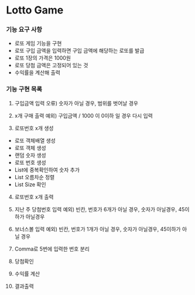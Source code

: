 # Lotto Game

### 기능 요구 사항

- 로또 게임 기능을 구현
- 로또 구입 금액을 입력하면 구입 금액에 해당하는 로또를 발급
- 로또 1장의 가격은 1000원
- 로또 당첨 금액은 고정되어 있는 것
- 수익률을 계산해 출력

### 기능 구현 목록

1. 구입금액 입력
오류) 숫자가 아닐 경우, 범위를 벗어날 경우

2. x개 구매 출력
예외) 구입금액 / 1000 이 0이하 일 경우 다시 입력

3. 로또번호 x개 생성
  - 로또 객체배열 생성
  - 로또 객체 생성
  - 랜덤 숫자 생성
  - 로또 번호 생성
  - List에 중복확인하여 숫자 추가
  - List 오름차순 정렬
  - List Size 확인

4. 로또번호 x개 출력

5. 지난 주 당첨번호 입력
예외) 빈칸, 번호가 6개가 아닐 경우, 숫자가 아닐경우, 45이하가 아닐경우

6. 보너스볼 입력
예외) 빈칸, 번호가 1개가 아닐 경우, 숫자가 아닐경우, 45이하가 아닐 경우

7. Comma로 5번에 입력한 번호 분리

8. 당첨확인

9. 수익률 계산

10. 결과출력

